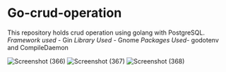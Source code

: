 # Go-crud-operation
This repository holds crud operation using golang with PostgreSQL.
*Framework used -* Gin
*Library Used -* Gnome
*Packages Used-* godotenv and CompileDaemon

![Screenshot (366)](https://github.com/Tanmoy037/Git-Githhub/assets/108757431/96296e38-6f56-4da2-b71e-8a95fd36045a)
![Screenshot (367)](https://github.com/Tanmoy037/Git-Githhub/assets/108757431/dbfd34c9-e872-4011-99d2-f05d2d67e241)
![Screenshot (368)](https://github.com/Tanmoy037/Git-Githhub/assets/108757431/ff548ff2-dc06-4512-8bfe-1b8547c9ffc2)



